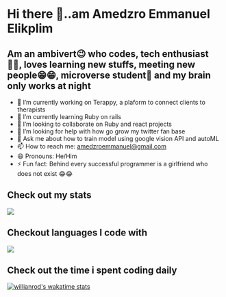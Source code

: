 # Hi there 👋..am Amedzro Emmanuel Elikplim
  ## Am an ambivert😉 who codes, tech enthusiast🐱‍👤, loves learning new stuffs, meeting new people😁😁, microverse student🏬 and my brain only works at night

- 🔭 I’m currently working on Terappy, a plaform to connect clients to therapists
- 🌱 I’m currently learning Ruby on rails
- 👯 I’m looking to collaborate on Ruby and react projects
- 🤔 I’m looking for help with how go grow my twitter fan base
- 💬 Ask me about how to train model using google vision API and autoML
- 📫 How to reach me: amedzroemmanuel@gmail.com
- 😄 Pronouns: He/Him
- ⚡ Fun fact: Behind every successful programmer is a girlfriend who does not exist 😂😂

## Check out my stats
<a href="https://github.com/anuraghazra/github-readme-stats">
  <img align="center" src="https://github-readme-stats.vercel.app/api?username=Amedzro-Elikplim&count_private=true&show_icons=true&theme=radical" />
</a>

## Checkout languages I code with
<a href="https://github.com/anuraghazra/convoychat">
  <img align="center" src="https://github-readme-stats.vercel.app/api/top-langs/?username=Amedzro-Elikplim&langs_count=10&layout=compact&theme=radical" />
</a>

## Check out the time i spent coding daily
[![willianrod's wakatime stats](https://github-readme-stats.vercel.app/api/wakatime?username=Amedzro_Elikplim&theme=radical)](https://github.com/anuraghazra/github-readme-stats)

